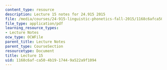 ```yaml
---
content_type: resource
description: Lecture 15 notes for 24.915 2015
file: /media/courses/24-915-linguistic-phonetics-fall-2015/1168c6afca504b1917449a522a9f1094_MIT24_915F15_lec15.pdf
file_type: application/pdf
learning_resource_types:
- Lecture Notes
ocw_type: OCWFile
parent_title: Lecture Notes
parent_type: CourseSection
resourcetype: Document
title: Lecture 15
uid: 1168c6af-ca50-4b19-1744-9a522a9f1094
---
```

